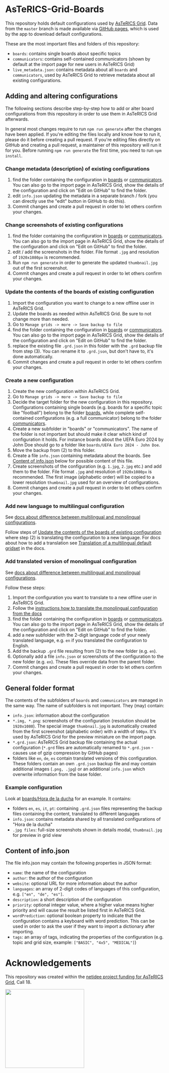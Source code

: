 # AsTeRICS-Grid-Boards
This repository holds default configurations used by [AsTeRICS Grid](https://github.com/asterics/AsTeRICS-Grid). Data from the `master` branch is made available via [GitHub pages](https://asterics.github.io/AsTeRICS-Grid-Boards/live_metadata.json), which is used by the app to download default configurations.

These are the most important files and folders of this repository:
* `boards`: contains single boards about specific topics
* `communicators`: contains self-contained communicators (shown by default at the import page for new users in AsTeRICS Grid)
* `live_metadata.json`: contains metadata about all `boards` and `communicators`, used by AsTeRICS Grid to retrieve metadata about all existing configurations.

## Adding and altering configurations
The following sections describe step-by-step how to add or alter board configurations from this repository in order to use them in AsTeRICS Grid afterwards.

In general most changes require to run `npm run generate` after the changes have been applied. If you're editing the files locally and know how to run it, please do it before creating a pull request. If you're editing files directly on GitHub and creating a pull request, a maintainer of this repository will run it for you. Before running `npm run generate` the first time, you need to run `npm install`.

### Change metadata (description) of existing configurations
1. find the folder containing the configuration in [boards](https://github.com/asterics/AsTeRICS-Grid-Boards/tree/main/boards) or [communicators](https://github.com/asterics/AsTeRICS-Grid-Boards/tree/main/communicators). You can also go to the import page in AsTeRICS Grid, show the details of the configuration and click on "Edit on GitHub" to find the folder.
2. edit `info.json` updating the metadata in a separate branch / fork (you can directly use the "edit" button in GitHub to do this).
3. Commit changes and create a pull request in order to let others confirm your changes.

### Change screenshots of existing configurations
1. find the folder containing the configuration in [boards](https://github.com/asterics/AsTeRICS-Grid-Boards/tree/main/boards) or [communicators](https://github.com/asterics/AsTeRICS-Grid-Boards/tree/main/communicators). You can also go to the import page in AsTeRICS Grid, show the details of the configuration and click on "Edit on GitHub" to find the folder.
2. edit / add the screenshots in the folder. File format `.jpg` and resolution of `1920x1080px` is recommended.
3. Run `npm run generate` in order to generate the updated `thumbnail.jpg` out of the first screenshot.
4. Commit changes and create a pull request in order to let others confirm your changes.

### Update the contents of the boards of existing configuration
1. Import the configuration you want to change to a new offline user in AsTeRICS Grid.
2. Update the boards as needed within AsTeRICS Grid. Be sure to not change more than needed.
3. Go to `Manage grids -> more -> Save backup to file`
4. find the folder containing the configuration in [boards](https://github.com/asterics/AsTeRICS-Grid-Boards/tree/main/boards) or [communicators](https://github.com/asterics/AsTeRICS-Grid-Boards/tree/main/communicators). You can also go to the import page in AsTeRICS Grid, show the details of the configuration and click on "Edit on GitHub" to find the folder.
5. replace the existing file `.grd.json` in this folder with the `.grd` backup file from step (3). You can rename it to `.grd.json`, but don't have to, it's done automatically.
6. Commit changes and create a pull request in order to let others confirm your changes.

### Create a new configuration
1. Create the new configuration within AsTeRICS Grid.
2. Go to `Manage grids -> more -> Save backup to file`
3. Decide the target folder for the new configuration in this repository. Configurations containing single boards (e.g. boards for a specific topic like "football") belong to the folder [boards](https://github.com/asterics/AsTeRICS-Grid-Boards/tree/main/boards), while complete self-contained configurations (e.g. a full communicator) belong to the folder [communicators](https://github.com/asterics/AsTeRICS-Grid-Boards/tree/main/communicators).
4. Create a new subfolder in "boards" or "communicators". The name of the folder is not important but should make it clear which kind of configuration it holds. For instance boards about the UEFA Euro 2024 by John Doe should go to a folder like `boards/UEFA Euro 2024 - John Doe`.
5. Move the backup from (2) to this folder.
6. Create a file `info.json` containing metadata about the boards. See [Content of info.json](#content-of-infojson) below for possible content of this file.
7. Create screenshots of the configuration (e.g. `1.jpg`, `2.jpg` etc.) and add them to the folder. File format `.jpg` and resolution of `1920x1080px` is recommended. The first image (alphabetic order) will be copied to a lower resolution `thumbnail.jpg` used for an overview of configurations.
8. Commit changes and create a pull request in order to let others confirm your changes.

### Add new language to multilingual configuration
See [docs about difference between multilingual and monolingual configurations](https://github.com/asterics/AsTeRICS-Grid/blob/master/docs/documentation_user/09_translation.md#translation-of-the-content).

Follow steps of [Update the contents of the boards of existing configuration](#update-the-contents-of-the-boards-of-existing-configuration) where step (2) is translating the configuration to a new language. For docs about how to add a translation see [Translation of a multilingual default gridset](https://github.com/asterics/AsTeRICS-Grid/blob/master/docs/documentation_user/09_translation.md#translation-of-a-multilingual-default-gridset) in the docs.

### Add translated version of monolingual configuration
See [docs about difference between multilingual and monolingual configurations](https://github.com/asterics/AsTeRICS-Grid/blob/master/docs/documentation_user/09_translation.md#translation-of-the-content).

Follow these steps:
1. Import the configuration you want to translate to a new offline user in AsTeRICS Grid.
2. Follow the [instructions how to translate the monolingual configuration from the docs](https://github.com/asterics/AsTeRICS-Grid/blob/master/docs/documentation_user/09_translation.md#creation-of-a-new-monolingual-default-gridset)
3. find the folder containing the configuration in [boards](https://github.com/asterics/AsTeRICS-Grid-Boards/tree/main/boards) or [communicators](https://github.com/asterics/AsTeRICS-Grid-Boards/tree/main/communicators). You can also go to the import page in AsTeRICS Grid, show the details of the configuration and click on "Edit on GitHub" to find the folder.
4. add a new subfolder with the 2-digit language code of your newly translated language, e.g. `en` if you translated the configuration to English.
5. Add the backup `.grd` file resulting from (2) to the new folder (e.g. `en`).
6. Optionally add a file `info.json` or screenshots of the configuration to the new folder (e.g. `en`). These files override data from the parent folder.
7. Commit changes and create a pull request in order to let others confirm your changes.

## General folder format
The contents of the subfolders of `boards` and `communicators` are managed in the same way. The name of subfolders is not important. They (may) contain:
* `info.json`: information about the configuration
* `*.img, *.png`: screenshots of the configuration (resolution should be `1920x1080`). The special image `thumbnail.jpg` is automatically created from the first screenshot (alphabetic order) with a width of `500px`. It's used by AsTeRICS Grid for the preview miniature on the import page.
* `*.grd.json`: AsTeRICS Grid backup file containing the actual configuration (`*.grd` files are automatically renamed to `*.grd.json` - causes use of gzip compression by GitHub pages)
* folders like `en`, `de`, `es` contain translated versions of this configuration. These folders contain an own `.grd.json` backup file and may contain additional images (`.png, .jpg`) or an additional `info.json` which overwrite information from the base folder.

### Example configuration
Look at [boards/Hora de la ducha](https://github.com/asterics/AsTeRICS-Grid-Boards/tree/main/boards/Hora%20de%20la%20ducha) for an example. It contains:
* folders `en`, `es`, `it`, `pt`: containing `.grd.json` files representing the backup files containing the content, translated to different languages
* `info.json`: contains metadata shared by all translated configurations of "Hora de la ducha"
* `.jpg files`: full-size screenshots shown in details modal, `thumbnail.jpg` for preview in grid view

## Content of info.json
The file info.json may contain the following properties in JSON format:
* `name`: the name of the configuration
* `author`: the author of the configuration
* `website`: optional URL for more information about the author
* `languages`: an array of 2-digit codes of languages of this configuration, e.g. `["en", "de", "es"]`.
* `description`: a short description of the configuration
* `priority`: optional integer value, where a higher value means higher priority and will cause the result be listed first in AsTeRICS Grid.
* `wordPrediction`: optional boolean property to indicate that the configuration contains a keyboard with word prediction. This can be used in order to ask the user if they want to import a dictionary after importing.
* `tags`: an array of tags, indicating the properties of the configuration (e.g. topic and grid size, example: `["BASIC", "4x5", "MEDICAL"]`)

# Acknowledgements
This repository was created within the [netidee project funding for AsTeRICS Grid](https://www.netidee.at/asterics-grid), Call 18.

<img src="https://github.com/asterics/AsTeRICS-Grid-Boards/raw/master/netidee-logo.svg" width="250"/>



